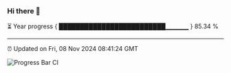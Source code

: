 ### Hi there 👋

⏳ Year progress { █████████████████████████▁▁▁▁▁ } 85.34 %

---

⏰ Updated on Fri, 08 Nov 2024 08:41:24 GMT

![Progress Bar CI](https://github.com/IshwaranRudhara/GIT-ACTION/workflows/Progress%20Bar%20CI/badge.svg)
